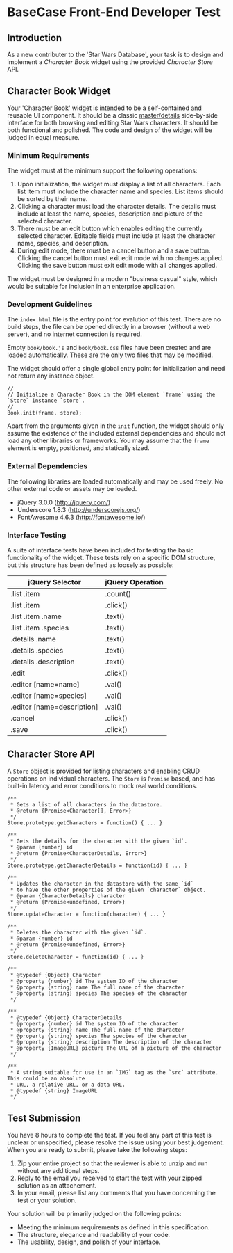 
# BaseCase Front-End Developer Test


## Introduction

As a new contributer to the 'Star Wars Database', your task is to design and implement a *Character Book*
widget using the provided *Character Store* API.


## Character Book Widget

Your 'Character Book' widget is intended to be a self-contained and reusable UI component. It should be a
classic [master/details][1] side-by-side interface for both browsing and editing Star Wars characters. It
should be both functional and polished. The code and design of the widget will be judged in equal measure.

[1]: https://msdn.microsoft.com/en-us/windows/uwp/controls-and-patterns/master-details


### Minimum Requirements

The widget must at the minimum support the following operations:

1. Upon initialization, the widget must display a list of all characters. Each list item must include
   the character name and species. List items should be sorted by their name.
2. Clicking a character must load the character details. The details must include at least the
   name, species, description and picture of the selected character.
3. There must be an edit button which enables editing the currently selected character. Editable
   fields must include at least the character name, species, and description.
4. During edit mode, there must be a cancel button and a save button. Clicking the cancel button
   must exit edit mode with no changes applied. Clicking the save button must exit edit mode with
   all changes applied.

The widget must be designed in a modern "business casual" style, which would be suitable for inclusion
in an enterprise application.

### Development Guidelines

The `index.html` file is the entry point for evalution of this test. There are no build steps, the file can
be opened directly in a browser (without a web server), and no internet connection is required.

Empty `book/book.js` and `book/book.css` files have been created and are loaded automatically. These are the
only two files that may be modified.

The widget should offer a single global entry point for initialization and need not return any instance object.

```
//
// Initialize a Character Book in the DOM element `frame` using the `Store` instance `store`.
//
Book.init(frame, store);
```

Apart from the arguments given in the `init` function, the widget should only assume the existence of the
included external dependencies and should not load any other libraries or frameworks. You may assume that
the `frame` element is empty, positioned, and statically sized.


### External Dependencies

The following libraries are loaded automatically and may be used freely. No other external code or assets
may be loaded.

* jQuery 3.0.0 (http://jquery.com/)
* Underscore 1.8.3 (http://underscorejs.org/)
* FontAwesome 4.6.3 (http://fontawesome.io/)


### Interface Testing

A suite of interface tests have been included for testing the basic functionality of the widget. These tests
rely on a specific DOM structure, but this structure has been defined as loosely as possible:

| jQuery Selector            | jQuery Operation |
| -------------------------- | ---------------- |
| .list .item                | .count()         |
| .list .item                | .click()         |
| .list .item .name          | .text()          |
| .list .item .species       | .text()          |
| .details .name             | .text()          |
| .details .species          | .text()          |
| .details .description      | .text()          |
| .edit                      | .click()         |
| .editor [name=name]        | .val()           |
| .editor [name=species]     | .val()           |
| .editor [name=description] | .val()           |
| .cancel                    | .click()         |
| .save                      | .click()         |


## Character Store API

A `Store` object is provided for listing characters and enabling CRUD operations on individual characters.
The `Store` is `Promise` based, and has built-in latency and error conditions to mock real world conditions. 


```
/**
 * Gets a list of all characters in the datastore.
 * @return {Promise<Character[], Error>}
 */
Store.prototype.getCharacters = function() { ... }

/**
 * Gets the details for the character with the given `id`.
 * @param {number} id
 * @return {Promise<CharacterDetails, Error>}
 */
Store.prototype.getCharacterDetails = function(id) { ... }

/**
 * Updates the character in the datastore with the same `id`
 * to have the other properties of the given `character` object.
 * @param {CharacterDetails} character
 * @return {Promise<undefined, Error>}
 */
Store.updateCharacter = function(character) { ... }

/**
 * Deletes the character with the given `id`.
 * @param {number} id
 * @return {Promise<undefined, Error>}
 */
Store.deleteCharacter = function(id) { ... }

/**
 * @typedef {Object} Character
 * @property {number} id The system ID of the character
 * @property {string} name The full name of the character
 * @property {string} species The species of the character
 */

/**
 * @typedef {Object} CharacterDetails
 * @property {number} id The system ID of the character
 * @property {string} name The full name of the character
 * @property {string} species The species of the character
 * @property {string} description The description of the character
 * @property {ImageURL} picture The URL of a picture of the character
 */

/**
 * A string suitable for use in an `IMG` tag as the `src` attribute. This could be an absolute
 * URL, a relative URL, or a data URL.
 * @typedef {string} ImageURL
 */
```


## Test Submission

You have 8 hours to complete the test. If you feel any part of this test is unclear or unspecified, please
resolve the issue using your best judgement. When you are ready to submit, please take the following steps:

1. Zip your entire project so that the reviewer is able to unzip and run without any additional steps.
2. Reply to the email you received to start the test with your zipped solution as an attachement.
3. In your email, please list any comments that you have concerning the test or your solution.

Your solution will be primarily judged on the following points:

* Meeting the minimum requirements as defined in this specification.
* The structure, elegance and readability of your code.
* The usability, design, and polish of your interface.
